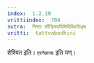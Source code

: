 ```yaml
---
index:  1.2.19
vrittiindex:  704
sutra:  निष्ठा शीङ्स्विदिमिदिक्ष्विदिधृषः
vritti:  tattvabodhini 
---
```


शेश्यित इति। `एरनेकाचः` इति यण्। 

